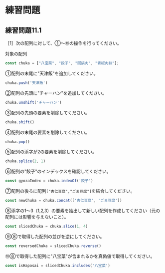 # 練習問題

## 練習問題11.1

［1］次の配列に対して、①～⑩の操作を行ってください。

対象の配列

```javascript
const chuka = ["八宝菜", "餃子", "回鍋肉", "青椒肉絲"];
```

①配列の末尾に"天津飯"を追加してください。

```javascript
chuka.push('天津飯')
```

②配列の先頭に"チャーハン"を追加してください。

```javascript
chuka.unshift('チャーハン')
```

③配列の先頭の要素を削除してください。

```javascript
chuka.shift()
```

④配列の末尾の要素を削除してください。

```javascript
chuka.pop()
```

⑤配列の添字が2の要素を削除してください。

```javascript
chuka.splice(2, 1)
```

⑥配列の"餃子"のインデックスを確認してください。

```javascript
const gyozaIndex = chuka.indexOf('餃子')
```

⑦配列の後ろに配列`["杏仁豆腐","ごま豆腐"]`を結合してください。

```javascript
const newChuka = chuka.concat(['杏仁豆腐', 'ごま豆腐'])
```

⑧添字の1～3（1,2,3）の要素を抽出して新しい配列を作成してください（元の配列には影響を与えないこと）。

```javascript
const slicedChuka = chuka.slice(1, 4)
```

⑨⑧で取得した配列の並びを逆にしてください。

```javascript
const reversedChuka = slicedChuka.reverse()
```

⑩⑧で取得した配列に"八宝菜"が含まれるかを真偽値で取得してください。

```javascript
const isHaposai = slicedChuka.includes('八宝菜')
```
